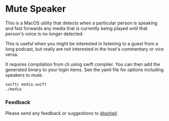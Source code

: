 # Mute Speaker
This is a MacOS utility that detects when a particular person is speaking and fast forwards any media that is currently being played until that person's voice is no longer detected.

This is useful when you might be interested in listening to a guest from a long podcast, but really are not interested in the host's commentary or vice versa.

It requires compilation from cli using swift compiler. You can then add the generated binary to your login items. See the yaml file for options including speakers to mute.


```bash
swiftc media.swift
./media
```


### Feedback
Please send any feedback or suggestions to [@soheil](https://twitter.com/soheil).
